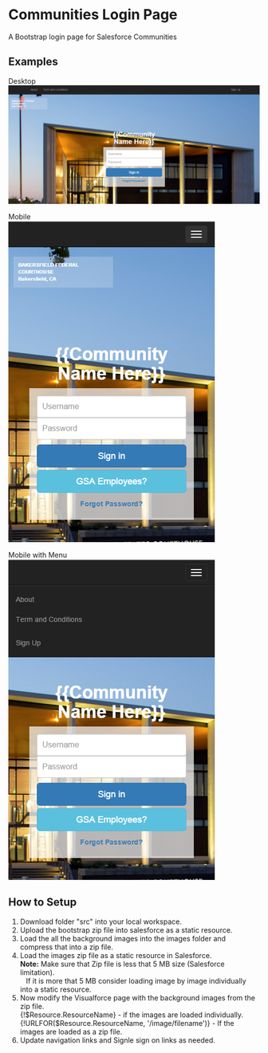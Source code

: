 # Communities Login Page
A Bootstrap login page for Salesforce Communities

## Examples
Desktop <br />
![Desktop View](/img/Desktop.png)

Mobile <br />
![Alt text](/img/Mobile.png)

Mobile with Menu <br />
![Alt text](/img/Mobile_menu.png)

## How to Setup
1. Download folder "src" into your local workspace.
1. Upload the bootstrap zip file into salesforce as a static resource.
1. Load the all the background images into the images folder and compress that into a zip file.
1. Load the images zip file as a static resource in Salesforce.<br/>
<b>Note:</b> Make sure that Zip file is less that 5 MB size (Salesforce limitation). <br/>
&nbsp;&nbsp;&nbsp;If it is more that 5 MB consider loading image by image individually into a static resource.
1. Now modify the Visualforce page with the background images from the zip file. <br/>
{!$Resource.ResourceName} - if the images are loaded individually.<br/>
{!URLFOR($Resource.ResourceName, '/image/filename')} - If the images are loaded as a zip file.
1. Update navigation links and Signle sign on links as needed.
